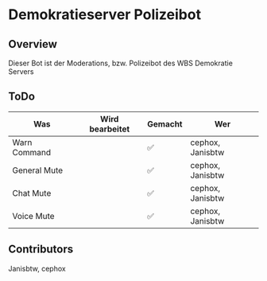 # Demokratieserver Polizeibot
## Overview
Dieser Bot ist der Moderations, bzw. Polizeibot des WBS Demokratie Servers
## ToDo
| Was          | Wird bearbeitet  | Gemacht | Wer              |
|--------------|------------------|---------|------------------|
| Warn Command |                |    ✅    |cephox, Janisbtw |
| General Mute |                |    ✅     |cephox, Janisbtw  |
| Chat Mute    |                |    ✅     |cephox, Janisbtw  |
| Voice Mute   |                |    ✅     |cephox, Janisbtw  |
## Contributors
Janisbtw,
cephox
